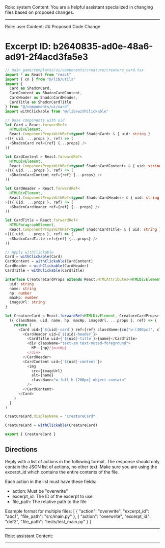 Role: system
Content: You are a helpful assistant specialized in changing files based on proposed changes.
__________________
Role: user
Content: ## Proposed Code Change
# Excerpt ID: b2640835-ad0e-48a6-ad91-2f4acd3fa5e3
```typescript
// main_game/templates/ui/components/creature/creature_card.tsx
import * as React from "react"
import { cn } from "@/lib/utils"
import { 
  Card as ShadcnCard, 
  CardContent as ShadcnCardContent, 
  CardHeader as ShadcnCardHeader, 
  CardTitle as ShadcnCardTitle 
} from "@/components/ui/card"
import withClickable from "@/lib/withClickable"

// Base components with uid
let Card = React.forwardRef<
  HTMLDivElement, 
  React.ComponentPropsWithRef<typeof ShadcnCard> & { uid: string }
>(({ uid, ...props }, ref) => (
  <ShadcnCard ref={ref} {...props} />
))

let CardContent = React.forwardRef<
  HTMLDivElement,
  React.ComponentPropsWithRef<typeof ShadcnCardContent> & { uid: string }
>(({ uid, ...props }, ref) => (
  <ShadcnCardContent ref={ref} {...props} />
))

let CardHeader = React.forwardRef<
  HTMLDivElement,
  React.ComponentPropsWithRef<typeof ShadcnCardHeader> & { uid: string }
>(({ uid, ...props }, ref) => (
  <ShadcnCardHeader ref={ref} {...props} />
))

let CardTitle = React.forwardRef<
  HTMLParagraphElement,
  React.ComponentPropsWithRef<typeof ShadcnCardTitle> & { uid: string }
>(({ uid, ...props }, ref) => (
  <ShadcnCardTitle ref={ref} {...props} />
))

// Apply withClickable
Card = withClickable(Card)
CardContent = withClickable(CardContent)
CardHeader = withClickable(CardHeader)
CardTitle = withClickable(CardTitle)

interface CreatureCardProps extends React.HTMLAttributes<HTMLDivElement> {
  uid: string
  name: string
  hp: number
  maxHp: number
  imageUrl: string
}

let CreatureCard = React.forwardRef<HTMLDivElement, CreatureCardProps>(
  ({ className, uid, name, hp, maxHp, imageUrl, ...props }, ref) => {
    return (
      <Card uid={`${uid}-card`} ref={ref} className={cn("w-[300px]", className)} {...props}>
        <CardHeader uid={`${uid}-header`}>
          <CardTitle uid={`${uid}-title`}>{name}</CardTitle>
          <div className="text-sm text-muted-foreground">
            HP: {hp}/{maxHp}
          </div>
        </CardHeader>
        <CardContent uid={`${uid}-content`}>
          <img
            src={imageUrl}
            alt={name}
            className="w-full h-[200px] object-contain"
          />
        </CardContent>
      </Card>
    )
  }
)

CreatureCard.displayName = "CreatureCard"

CreatureCard = withClickable(CreatureCard)

export { CreatureCard }
```

## Directions
Reply with a list of actions in the following format. The response should only contain the JSON list of actions, no other text.
Make sure you are using the excerpt_id which contains the entire contents of the file.

Each action in the list must have these fields:
- action: Must be "overwrite"
- excerpt_id: The ID of the excerpt to use
- file_path: The relative path to the file

Example format for multiple files:
[
    {
        "action": "overwrite",
        "excerpt_id": "abc1",
        "file_path": "src/main.py"
    },
    {
        "action": "overwrite",
        "excerpt_id": "def2",
        "file_path": "tests/test_main.py"
    }
]
__________________
Role: assistant
Content: 
__________________
